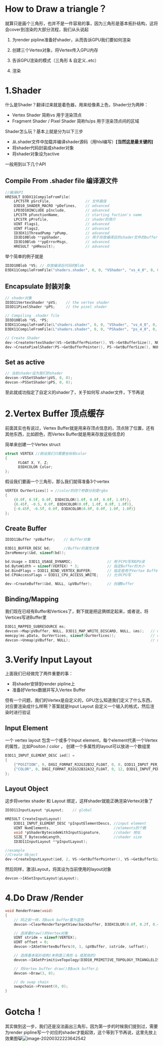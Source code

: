 # How to Draw a triangle？

就算只是画个三角形，也并不是一件容易的事，因为三角形是基本拓扑结构，这将会cover到渲染的大部分流程，我们从头说起

1. 为render pipline准备好shader，从而告诉GPU我们要如何渲染

2. 创建三个Vertex对象，将Vertex传入GPU内存

3. 告诉GPU渲染的模式（三角形 & 自定义..etc）

4. 渲染



# 1.Shader

什么是Shader？翻译过来就是着色器，用来给像素上色，Shader分为两种：

- Vertex Shader  简称vs 用于渲染顶点 
- Fragment Shader / Pixel Shader 简称fs/ps  用于渲染顶点间的区域

Shader怎么玩？基本上就是分为以下三步

- 从.shader文件中加载并编译shader源码（用hlsl编写）**[当然这是最关键的]**
- 将shader代码封装成shader对象
- 将shader对象设为active



一般用到以下几个API

## Compile From .shader file 编译源文件

```cpp
//编译API
HRESULT D3DX11CompileFromFile(
    LPCTSTR pSrcFile,                // 文件路径
    D3D10_SHADER_MACRO *pDefines,    // advanced
    LPD3D10INCLUDE pInclude,         // advanced
    LPCSTR pFunctionName,            // starting fuction's name
    LPCSTR pProfile,                 // shader的简介
    UINT Flags1,                     // advanced
    UINT Flags2,                     // advanced
    ID3DX11ThreadPump *pPump,        // advanced
    ID3D10Blob **ppShader,           // 用于存放编译后的shader文件的buffer的指针
    ID3D10Blob **ppErrorMsgs,        // advanced
    HRESULT *pHResult);              // advanced

```

举个简单的例子就是

```cpp
ID3D10Blob *VS; // 存放编译后代码的Blob
D3DX11CompileFromFile("shaders.shader", 0, 0, "VShader", "vs_4_0", 0, 0, 0, &VS, 0, 0);
```

## Encapsulate 封装对象

```cpp
// shader对象
ID3D11VertexShader *pVS;    // the vertex shader
ID3D11PixelShader *pPS;     // the pixel shader

// Compiling .shader file
ID3D10Blob *VS, *PS;
D3DX11CompileFromFile(L"shaders.shader", 0, 0, "VShader", "vs_4_0", 0, 0, 0, &VS, 0, 0);
D3DX11CompileFromFile(L"shaders.shader", 0, 0, "PShader", "ps_4_0", 0, 0, 0, &PS, 0, 0);

// Create Shader
dev->CreateVertexShader(VS->GetBufferPointer(), VS->GetBufferSize(), NULL, &pVS);
dev->CreatePixelShader(PS->GetBufferPointer(), PS->GetBufferSize(), NULL, &pPS);
```

## Set as active

```cpp
// 当前shader设为我们的shader
devcon->VSSetShader(pVS, 0, 0);
devcon->PSSetShader(pPS, 0, 0);
```

至此就成功指定了自定义的shader了，关于如何写.shader文件，下节再说



# 2.Vertex Buffer 顶点缓存

前面其实也有说过，Vertex Buffer就是用来存顶点信息的，顶点除了位置，还有其他东西，比如颜色，而Vertex Buffer就是用来存放这些信息的

简单来创建一个Vertex struct

```cpp
struct VERTEX //假设我们只需要坐标和color
{
      FLOAT X, Y, Z;
      D3DXCOLOR Color;
};
```

假设我们要画一个三角形，那么我们就得准备3个vertex

```cpp
VERTEX OurVertices[] = //color的四个参数分别是rgbo
{
    {0.0f, 0.5f, 0.0f, D3DXCOLOR(1.0f, 0.0f, 0.0f, 1.0f)},
    {0.45f, -0.5, 0.0f, D3DXCOLOR(0.0f, 1.0f, 0.0f, 1.0f)},
    {-0.45f, -0.5f, 0.0f, D3DXCOLOR(0.0f, 0.0f, 1.0f, 1.0f)}
};
```



## Create Buffer

```cpp
ID3D11Buffer *pVBuffer;    // Buffer对象

D3D11_BUFFER_DESC bd;      //Buffer的属性对象
ZeroMemory(&bd, sizeof(bd));

bd.Usage = D3D11_USAGE_DYNAMIC;                // 用于CPU写和GPU读
bd.ByteWidth = sizeof(VERTEX) * 3;             // 指定Buffer的大小
bd.BindFlags = D3D11_BIND_VERTEX_BUFFER;       // 指定是用于Vertex Buffer
bd.CPUAccessFlags = D3D11_CPU_ACCESS_WRITE;    // 允许CPU写

dev->CreateBuffer(&bd, NULL, &pVBuffer);       // 创建Buffer

```



## Binding/Mapping

我们现在已经有Buffer和Vertices了，剩下就是把这俩绑定起来，或者说，将Vertices写进Buffer里

```cpp
D3D11_MAPPED_SUBRESOURCE ms;
devcon->Map(pVBuffer, NULL, D3D11_MAP_WRITE_DISCARD, NULL, &ms);   // map the buffer
memcpy(ms.pData, OurVertices, sizeof(OurVertices));                // copy the data
devcon->Unmap(pVBuffer, NULL);                                     // unmap the buffer
```



# 3.Verify Input Layout

上面我们已经做完了两件重要的事：

- 将shader安排到render pipline上
- 准备好Vertex数据并写入Vertex Buffer

但有一个问题，我们的Vertex是自定义的，GPU怎么知道我们定义了什么东西，对应要渲染成什么样啊？答案就是Input Layout 自定义一个输入的格式，然后渲染时进行验证

## Input Element

一个 vertex layout 包含一个或多个Input element，每个element代表一个Vertex的属性，比如Positon / color ， 创建一个多属性的layout可以放进一个数组里

```cpp
D3D11_INPUT_ELEMENT_DESC ied[] =
{
    {"POSITION", 0, DXGI_FORMAT_R32G32B32_FLOAT, 0, 0, D3D11_INPUT_PER_VERTEX_DATA, 0},
    {"COLOR", 0, DXGI_FORMAT_R32G32B32A32_FLOAT, 0, 12, D3D11_INPUT_PER_VERTEX_DATA, 0},
};
```

## Layout Object

这步将vertex shader 和 Layout 绑定，这样shader就能正确渲染Vertex对象了

```cpp
ID3D11InputLayout *pLayout;    // global

HRESULT CreateInputLayout(
    D3D11_INPUT_ELEMENT_DESC *pInputElementDescs, //input element
    UINT NumElements,                             //elements的个数
    void *pShaderBytecodeWithInputSignature,      //shader 地址
    SIZE_T BytecodeLength,                        //shader size
    ID3D11InputLayout **pInputLayout);            

//example
//Create Object
dev->CreateInputLayout(ied, 2, VS->GetBufferPointer(), VS->GetBufferSize(), &pLayout);

```

然后同样，激活Layout，将其设为当前使用的layout对象

```cpp
devcon->IASetInputLayout(pLayout);
```



# 4.Do Draw /Render

```cpp
void RenderFrame(void)
{
    // 同之前一样，将back buffer置为蓝色
    devcon->ClearRenderTargetView(backbuffer, D3DXCOLOR(0.0f, 0.2f, 0.4f, 1.0f));

    // 选择要draw()的Vertex对象
    UINT stride = sizeof(VERTEX);
    UINT offset = 0;
    devcon->IASetVertexBuffers(0, 1, &pVBuffer, &stride, &offset);

    // 选择基本拓扑结构(本例是三角形 & 或其他的)
    devcon->IASetPrimitiveTopology(D3D10_PRIMITIVE_TOPOLOGY_TRIANGLELIST);

    // 将Vertex buffer draw()到back buffer上
    devcon->Draw(3, 0);

    // do swap chain
    swapchain->Present(0, 0);
}
```



# Gotcha！

其实做到这一步，我们还是没法画出三角形，因为第一步的时候我们提到过，需要为render pipline写一个对应的shader才能起效，这个等到下节再说，这里先放上效果图:smile_cat:![image-20200322223642542](README/image-20200322223642542.png)


